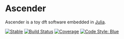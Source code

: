 # Ascender

Ascender is a toy dft software embedded in [Julia](https://julialang.org/).

[![Stable](https://img.shields.io/badge/docs-stable-blue.svg)](https://yaozhenghangma.github.io/Ascender.jl/stable)
[![Build Status](https://github.com/yaozhenghangma/Ascender.jl/actions/workflows/CI.yml/badge.svg?branch=main)](https://github.com/yaozhenghangma/Ascender.jl/actions/workflows/CI.yml?query=branch%3Amain)
[![Coverage](https://codecov.io/gh/yaozhenghangma/Ascender.jl/branch/main/graph/badge.svg)](https://codecov.io/gh/yaozhenghangma/Ascender.jl)
[![Code Style: Blue](https://img.shields.io/badge/code%20style-blue-4495d1.svg)](https://github.com/invenia/BlueStyle)
